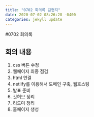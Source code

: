 ```yaml
---
title: "0702 회의록 김현지"
date: 2020-07-02 08:26:28 -0400
categories: jekyll update
---
```


#0702 회의록
## 회의 내용
1. css 버튼 수정
2. 웹페이지 최종 점검
3. html 연결
4. netlify를 이용해서 도메인 구축, 웹호스팅
5. 발표 준비
6. 깃허브 정리
7. 리드미 정리
8. 홈페이지 생성
